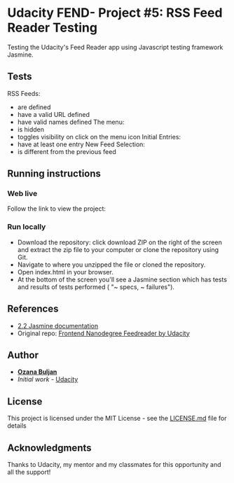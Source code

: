 # Udacity FEND- Project #5:  RSS Feed Reader Testing

Testing the Udacity's Feed Reader app using Javascript testing framework Jasmine.


## Tests
RSS Feeds:
*   are defined
*   have a valid URL defined
*   have valid names defined
The menu:
*   is hidden
*   toggles visibility on click on the menu icon
Initial Entries:
*   have at least one entry
New Feed Selection:
*   is different from the previous feed


## Running instructions

### Web live
Follow the link to view the project:

### Run locally
*   Download the repository: click download ZIP on the right of the screen and extract the zip file to your computer or clone the repository using Git.
*   Navigate to where you unzipped the file or cloned the repository.
*   Open index.html in your browser.
*   At  the bottom of the screen you'll see a Jasmine section which has tests and results of tests performed ( "~ specs, ~ failures").


## References
*   [2.2 Jasmine documentation](https://jasmine.github.io/)
*   Original repo: [Frontend Nanodegree Feedreader by Udacity](https://github.com/udacity/frontend-nanodegree-feedreader)

## Author
* [**Ozana Buljan**](https://github.com/ozana-buljan)
* *Initial work* - [Udacity](https://github.com/udacity/frontend-nanodegree-feedreader)


## License
This project is licensed under the MIT License - see the [LICENSE.md](LICENSE.md) file for details

## Acknowledgments
Thanks to Udacity, my mentor and my classmates for this opportunity and all the support!

